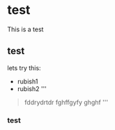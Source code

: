 # test
This is a test
## test
lets try this:
* rubish1
* rubish2
'''
> fddrydrtdr fghffgyfy ghghf
'''
### test